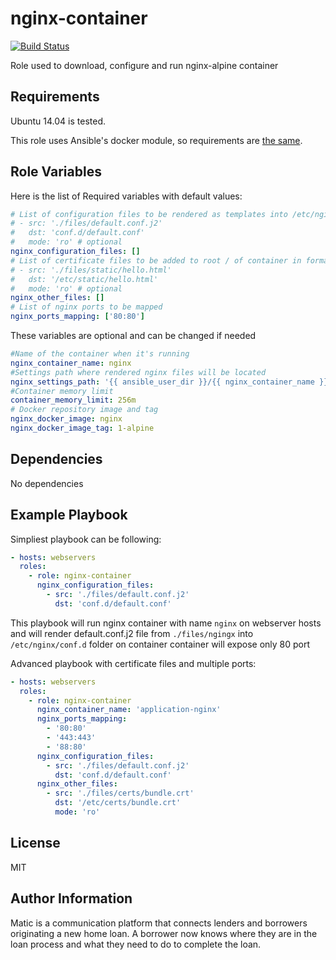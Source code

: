 nginx-container
=========
[![Build Status](https://travis-ci.org/matic-insurance/ansible-nginx-container.svg?branch=master)](https://travis-ci.org/matic-insurance/ansible-nginx-container)

Role used to download, configure and run nginx-alpine container

Requirements
------------

Ubuntu 14.04 is tested.

This role uses Ansible's docker module, so requirements are [the same](https://docs.ansible.com/ansible/docker_image_module.html#requirements-on-host-that-executes-module).

Role Variables
--------------

Here is the list of Required variables with default values:
```yaml
# List of configuration files to be rendered as templates into /etc/nginx/ folder
# - src: './files/default.conf.j2'
#   dst: 'conf.d/default.conf'
#   mode: 'ro' # optional
nginx_configuration_files: []
# List of certificate files to be added to root / of container in format:
# - src: './files/static/hello.html'
#   dst: '/etc/static/hello.html'
#   mode: 'ro' # optional
nginx_other_files: []
# List of nginx ports to be mapped
nginx_ports_mapping: ['80:80']
```
These variables are optional and can be changed if needed
```yaml
#Name of the container when it's running
nginx_container_name: nginx
#Settings path where rendered nginx files will be located
nginx_settings_path: '{{ ansible_user_dir }}/{{ nginx_container_name }}'
#Container memory limit
container_memory_limit: 256m
# Docker repository image and tag
nginx_docker_image: nginx
nginx_docker_image_tag: 1-alpine
```

Dependencies
------------

No dependencies

Example Playbook
----------------

Simpliest playbook can be following:

```yaml
- hosts: webservers
  roles:
    - role: nginx-container
      nginx_configuration_files:
        - src: './files/default.conf.j2'
          dst: 'conf.d/default.conf'
```

This playbook will run nginx container with name `nginx` on webserver hosts 
and will render default.conf.j2 file from `./files/ngingx` into `/etc/nginx/conf.d` folder on container
container will expose only 80 port
 
Advanced playbook with certificate files and multiple ports:
```yaml
- hosts: webservers
  roles:
    - role: nginx-container
      nginx_container_name: 'application-nginx'
      nginx_ports_mapping: 
        - '80:80'
        - '443:443'
        - '88:80'
      nginx_configuration_files:
        - src: './files/default.conf.j2'
          dst: 'conf.d/default.conf'
      nginx_other_files:
        - src: './files/certs/bundle.crt'
          dst: '/etc/certs/bundle.crt'
          mode: 'ro'
```


License
-------

MIT

Author Information
------------------

Matic is a communication platform that connects lenders and borrowers originating a new home loan. A borrower now knows where they are in the loan process and what they need to do to complete the loan.
